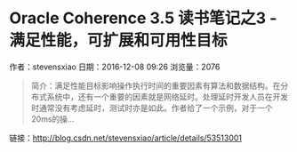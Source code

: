 # Oracle Coherence 3.5 读书笔记之3 - 满足性能，可扩展和可用性目标
作者：stevensxiao
日期：2016-12-08 09:26
浏览量：2076
> 简介：满足性能目标影响操作执行时间的重要因素有算法和数据结构。在分布式系统中，还有一个重要的因素就是网络延时。处理延时开发人员在开发时通常没有考虑延时，测试时亦是如此。作者给了一个示例，对于一个20ms的操...

 链接：http://blog.csdn.net/stevensxiao/article/details/53513001
